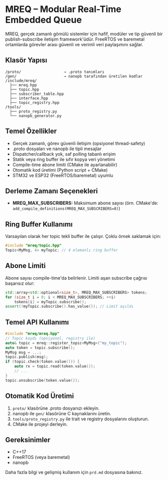 # MREQ – Modular Real-Time Embedded Queue

MREQ, gerçek zamanlı gömülü sistemler için hafif, modüler ve tip güvenli bir publish-subscribe iletişim framework'üdür. FreeRTOS ve baremetal ortamlarda görevler arası güvenli ve verimli veri paylaşımını sağlar.

## Klasör Yapısı

```
/proto/                   → .proto tanımları
/gen/                     → nanopb tarafından üretilen kodlar
/include/mreq/
  ├── mreq.hpp
  ├── topic.hpp
  ├── subscriber_table.hpp
  ├── interface.hpp
  ├── topic_registry.hpp
/tools/
  ├── proto_registry.py
  └── nanopb_generator.py
```

## Temel Özellikler
- Gerçek zamanlı, görev güvenli iletişim (opsiyonel thread-safety)
- .proto dosyaları ve nanopb ile tipli mesajlar
- Dispatcher/callback yok, saf polling tabanlı erişim
- Statik veya ring buffer ile sıfır kopya veri yönetimi
- Compile-time abone limiti (CMake ile ayarlanabilir)
- Otomatik kod üretimi (Python script + CMake)
- STM32 ve ESP32 (FreeRTOS/baremetal) uyumlu

## Derleme Zamanı Seçenekleri
- **MREQ_MAX_SUBSCRIBERS:** Maksimum abone sayısı (örn. CMake'de: `add_compile_definitions(MREQ_MAX_SUBSCRIBERS=8)`)

## Ring Buffer Kullanımı
Varsayılan olarak her topic tekli buffer ile çalışır. Çoklu örnek saklamak için:
```cpp
#include "mreq/topic.hpp"
Topic<MyMsg, 4> myTopic; // 4 elemanlı ring buffer
```

## Abone Limiti
Abone sayısı compile-time'da belirlenir. Limiti aşan subscribe çağrısı başarısız olur:
```cpp
std::array<std::optional<size_t>, MREQ_MAX_SUBSCRIBERS> tokens;
for (size_t i = 0; i < MREQ_MAX_SUBSCRIBERS; ++i)
    tokens[i] = myTopic.subscribe();
assert(!myTopic.subscribe().has_value()); // Limit aşıldı
```

## Temel API Kullanımı
```cpp
#include "mreq/mreq.hpp"
// Topic kaydı (opsiyonel, registry ile)
auto& topic = mreq::register_topic<MyMsg>("my_topic");
auto token = topic.subscribe();
MyMsg msg = ...;
topic.publish(msg);
if (topic.check(token.value())) {
    auto rx = topic.read(token.value());
    // ...
}
topic.unsubscribe(token.value());
```

## Otomatik Kod Üretimi
1. `proto/` klasörüne .proto dosyanızı ekleyin.
2. nanopb ile `gen/` klasörüne C kaynaklarını üretin.
3. `tools/proto_registry.py` ile trait ve registry dosyalarını oluşturun.
4. CMake ile projeyi derleyin.

## Gereksinimler
- C++17
- FreeRTOS (veya baremetal)
- nanopb

Daha fazla bilgi ve gelişmiş kullanım için `prd.md` dosyasına bakınız. 